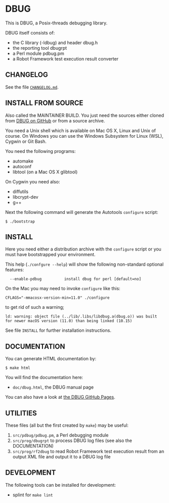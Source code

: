 # DBUG

This is DBUG, a Posix-threads debugging library.

DBUG itself consists of:
- the C library (-ldbug) and header dbug.h
- the reporting tool dbugrpt
- a Perl module pdbug.pm
- a Robot Framework test execution result converter

## CHANGELOG

See the file [`CHANGELOG.md`](CHANGELOG.md).

## INSTALL FROM SOURCE

Also called the MAINTAINER BUILD. You just need the sources either cloned from [DBUG on GitHub](https://github.com/TransferWare/dbug) or from a source archive.

You need a Unix shell which is available on Mac OS X, Linux and Unix of course.
On Windows you can use the Windows Subsystem for Linux (WSL), Cygwin or Git Bash.

You need the following programs:
- automake
- autoconf
- libtool (on a Mac OS X glibtool)

On Cygwin you need also:
- diffutils
- libcrypt-dev
- g++

Next the following command will generate the Autotools `configure` script:

```
$ ./bootstrap
```

## INSTALL

Here you need either a distribution archive with the `configure` script or you must have bootstrapped your environment.

This help (`./confgure --help`) will show the following non-standard optional features:

```
  --enable-pdbug          install dbug for perl [default=no]
``` 

On the Mac you may need to invoke `configure` like this:

```
CFLAGS="-mmacosx-version-min=11.0" ./configure
```

to get rid of such a warning;

```
ld: warning: object file (../lib/.libs/libdbug.a(dbug.o)) was built for newer macOS version (11.0) than being linked (10.15)
```

See file `INSTALL` for further installation instructions.

## DOCUMENTATION

You can generate HTML documentation by:

```
$ make html
```

You will find the documentation here:
- `doc/dbug.html`, the DBUG manual page

You can also have a look at [the DBUG GitHub Pages](https://TransferWare.github.io/dbug/).

## UTILITIES

These files (all but the first created by `make`) may be useful:
1. `src/pdbug/pdbug.pm`, a Perl debugging module
2. `src/prog/dbugrpt` to process DBUG log files (see also the DOCUMENTATION)
3. `src/prog/rf2dbug` to read Robot Framework test execution result from an output XML file and output it to a DBUG log file

## DEVELOPMENT

The following tools can be installed for development:
- splint for `make lint`
